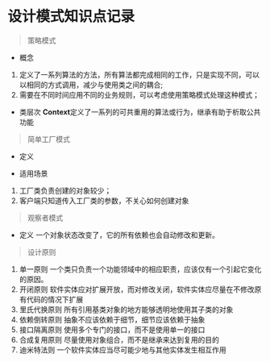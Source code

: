 # 设计模式知识点记录
> 策略模式
- 概念
1. 定义了一系列算法的方法，所有算法都完成相同的工作，只是实现不同，可以以相同的方式调用，减少与使用类之间的耦合;
2. 需要在不同时间应用不同的业务规则，可以考虑使用策略模式处理这种模式；
- 类层次
**Context**定义了一系列的可共重用的算法或行为，继承有助于析取公共功能
> 简单工厂模式
- 定义

- 适用场景
1. 工厂类负责创建的对象较少；
2. 客户端只知道传入工厂类的参数，不关心如何创建对象

> 观察者模式
- 定义 一个对象状态改变了，它的所有依赖也会自动修改和更新。

> 设计原则
1. 单一原则
一个类只负责一个功能领域中的相应职责，应该仅有一个引起它变化的原因。
2. 开闭原则
软件实体应对扩展开放，而对修改关闭，软件实体应尽量在不修改原有代码的情况下扩展
3. 里氏代换原则
所有引用基类对象的地方能够透明地使用其子类的对象
4. 依赖倒转原则
抽象不应该依赖于细节，细节应该依赖于抽象
5. 接口隔离原则
使用多个专门的接口，而不是使用单一的接口
6. 合成复用原则
尽量使用对象组合，而不是继承来达到复用的目的
7. 迪米特法则
一个软件实体应当尽可能少地与其他实体发生相互作用

